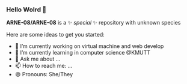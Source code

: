 ### Hello Wolrd 👋

**ARNE-08/ARNE-08** is a ✨ _special_ ✨ repository with unknown species

Here are some ideas to get you started:

- 🔭 I’m currently working on virtual machine and web develop
- 🌱 I’m currently learning in computer science @KMUTT
- 💬 Ask me about ...
- 📫 How to reach me: ...
- 😄 Pronouns: She/They
<!-- - ⚡ Fun fact: ...
- 👯 I’m looking to collaborate on ...
- 🤔 I’m looking for help with ... -->

